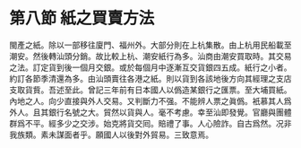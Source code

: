 # 第八節    紙之買賣方法

閩產之紙。除以一部移往廈門、福州外。大部分則在上杭集散。由上杭用民船載至潮安。然後轉汕頭分銷。故比較上杭、潮安紙行為多。汕商由潮安買取時。其交易之法。訂定貨到後一個月交銀。或於每個月中逐漸互交貨銀四五成。紙行之小者。約訂各節季清還為多。由汕頭賣往各港之紙。則以貨到各該地後方向其經理之支店支取貨貲。吾述至此。曾記三年前有日本國人以僞造某銀行之匯票。至大埔買紙。內地之人。向少直接與外人交易。又判斷力不强。不能辨人票之眞僞。衹慕其人爲外人。且其銀行名號之大。貿然以貨與人。毫不考慮。幸至汕即發覺。官廳與團體群爲不平。經多少之交涉。始克將貨交囘。賠禮了事。人心險詐。自古爲然。况非我族類。素未謀面者乎。願國人以後對外貿易。三致意焉。

